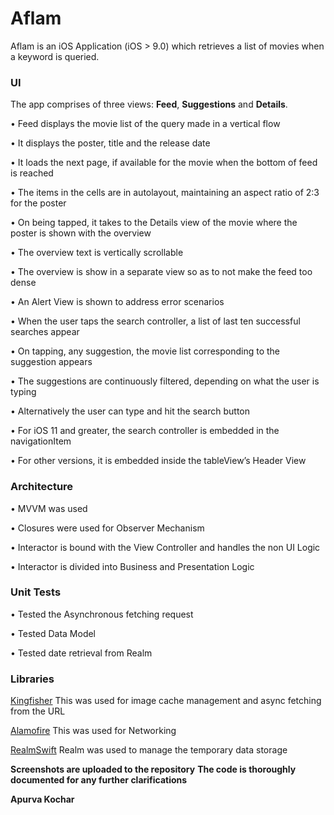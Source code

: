 # Aflam

Aflam is an iOS Application (iOS > 9.0) which retrieves a list of movies when a keyword is queried.

### UI

The app comprises of three views: **Feed**,  **Suggestions** and **Details**.

• Feed displays the movie list of the query made in a vertical flow

• It displays the poster, title and the release date

• It loads the next page, if available for the movie when the bottom of feed is reached

• The items in the cells are in autolayout, maintaining an aspect ratio of 2:3 for the poster

• On being tapped, it takes to the Details view of the movie where the poster is shown with the overview

• The overview text is vertically scrollable 

• The overview is show in a separate view so as to not make the feed too dense

• An Alert View is shown to address error scenarios

• When the user taps the search controller, a list of last ten successful searches appear

• On tapping, any suggestion, the movie list corresponding to the suggestion appears

• The suggestions are continuously filtered, depending on what the user is typing

• Alternatively the user can type and hit the search button 

• For iOS 11 and greater, the search controller is embedded in the navigationItem

• For other versions, it is embedded inside the tableView’s Header View

### Architecture

• MVVM was used

• Closures were used for Observer Mechanism

• Interactor is bound with the View Controller and handles the non UI Logic 

• Interactor is divided into Business and Presentation Logic

### Unit Tests

• Tested the Asynchronous fetching request

• Tested Data Model

• Tested date retrieval from Realm

### Libraries

[Kingfisher](https://github.com/onevcat/Kingfisher)
This was used for image cache management and async fetching from the URL

[Alamofire](https://github.com/Alamofire/Alamofire)
This was used for Networking

[RealmSwift](https://realm.io/docs/swift/latest)
Realm was used to manage the temporary data storage

**Screenshots are uploaded to the repository**
**The code is thoroughly documented for any further clarifications**

**Apurva Kochar**
